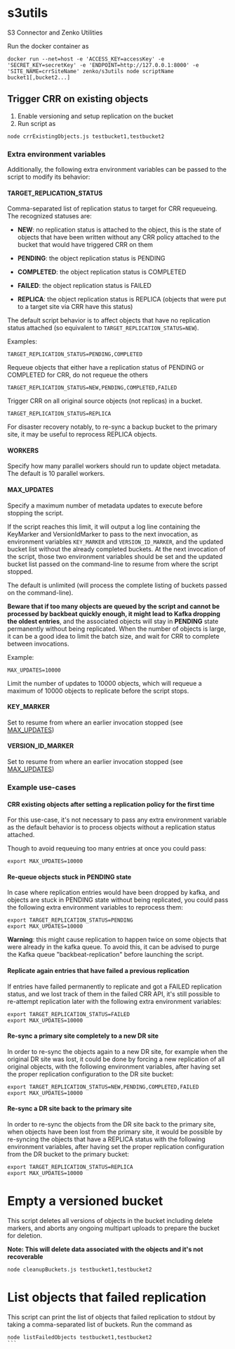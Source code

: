 # s3utils
S3 Connector and Zenko Utilities

Run the docker container as
```
docker run --net=host -e 'ACCESS_KEY=accessKey' -e 'SECRET_KEY=secretKey' -e 'ENDPOINT=http://127.0.0.1:8000' -e 'SITE_NAME=crrSiteName' zenko/s3utils node scriptName bucket1[,bucket2...]
```

## Trigger CRR on existing objects

1. Enable versioning and setup replication on the bucket
2. Run script as
```
node crrExistingObjects.js testbucket1,testbucket2
```

### Extra environment variables

Additionally, the following extra environment variables can be passed
to the script to modify its behavior:

#### TARGET_REPLICATION_STATUS

Comma-separated list of replication status to target for CRR
requeueing. The recognized statuses are:

* **NEW**: no replication status is attached to the object, this is
   the state of objects that have been written without any CRR policy
   attached to the bucket that would have triggered CRR on them

* **PENDING**: the object replication status is PENDING

* **COMPLETED**: the object replication status is COMPLETED

* **FAILED**: the object replication status is FAILED

* **REPLICA**: the object replication status is REPLICA (objects that
   were put to a target site via CRR have this status)

The default script behavior is to affect objects that have no
replication status attached (so equivalent to
`TARGET_REPLICATION_STATUS=NEW`).

Examples:

`TARGET_REPLICATION_STATUS=PENDING,COMPLETED`

Requeue objects that either have a replication status of PENDING or
COMPLETED for CRR, do not requeue the others

`TARGET_REPLICATION_STATUS=NEW,PENDING,COMPLETED,FAILED`

Trigger CRR on all original source objects (not replicas) in a bucket.

`TARGET_REPLICATION_STATUS=REPLICA`

For disaster recovery notably, to re-sync a backup bucket to the
primary site, it may be useful to reprocess REPLICA objects.

#### WORKERS

Specify how many parallel workers should run to update object
metadata. The default is 10 parallel workers.

#### MAX_UPDATES

Specify a maximum number of metadata updates to execute before
stopping the script.

If the script reaches this limit, it will output a log line containing
the KeyMarker and VersionIdMarker to pass to the next invocation, as
environment variables `KEY_MARKER` and `VERSION_ID_MARKER`, and the
updated bucket list without the already completed buckets. At the next
invocation of the script, those two environment variables should be
set and the updated bucket list passed on the command-line to resume
from where the script stopped.

The default is unlimited (will process the complete listing of buckets
passed on the command-line).

**Beware that if too many objects are queued by the script and cannot
 be processed by backbeat quickly enough, it might lead to Kafka
 dropping the oldest entries**, and the associated objects will stay
 in **PENDING** state permanently without being replicated. When the
 number of objects is large, it can be a good idea to limit the batch
 size, and wait for CRR to complete between invocations.

Example:

`MAX_UPDATES=10000`

Limit the number of updates to 10000 objects, which will requeue a
maximum of 10000 objects to replicate before the script stops.

#### KEY_MARKER

Set to resume from where an earlier invocation stopped (see
[MAX_UPDATES](#MAX_UPDATES))

#### VERSION_ID_MARKER

Set to resume from where an earlier invocation stopped (see
[MAX_UPDATES](#MAX_UPDATES))

### Example use-cases

#### CRR existing objects after setting a replication policy for the first time

For this use-case, it's not necessary to pass any extra environment
variable as the default behavior is to process objects without a
replication status attached.

Though to avoid requeuing too many entries at once you could pass:

```
export MAX_UPDATES=10000
```

#### Re-queue objects stuck in PENDING state

In case where replication entries would have been dropped by kafka,
and objects are stuck in PENDING state without being replicated, you
could pass the following extra environment variables to reprocess
them:

```
export TARGET_REPLICATION_STATUS=PENDING
export MAX_UPDATES=10000
```

**Warning**: this might cause replication to happen twice on some
objects that were already in the kafka queue. To avoid this, it can be
advised to purge the Kafka queue "backbeat-replication" before
launching the script.

#### Replicate again entries that have failed a previous replication

If entries have failed permanently to replicate and got a FAILED
replication status, and we lost track of them in the failed CRR API,
it's still possible to re-attempt replication later with the following
extra environment variables:

```
export TARGET_REPLICATION_STATUS=FAILED
export MAX_UPDATES=10000
```

#### Re-sync a primary site completely to a new DR site

In order to re-sync the objects again to a new DR site, for example
when the original DR site was lost, it could be done by forcing a new
replication of all original objects, with the following environment
variables, after having set the proper replication configuration to
the DR site bucket:

```
export TARGET_REPLICATION_STATUS=NEW,PENDING,COMPLETED,FAILED
export MAX_UPDATES=10000
```

#### Re-sync a DR site back to the primary site

In order to re-sync the objects from the DR site back to the primary
site, when objects have been lost from the primary site, it would be
possible by re-syncing the objects that have a REPLICA status with the
following environment variables, after having set the proper
replication configuration from the DR bucket to the primary bucket:

```
export TARGET_REPLICATION_STATUS=REPLICA
export MAX_UPDATES=10000
```

# Empty a versioned bucket

This script deletes all versions of objects in the bucket including delete markers,
and aborts any ongoing multipart uploads to prepare the bucket for deletion.

**Note: This will delete data associated with the objects and it's not recoverable**
```
node cleanupBuckets.js testbucket1,testbucket2
```

# List objects that failed replication

This script can print the list of objects that failed replication to stdout by
taking a comma-separated list of buckets. Run the command as

````
node listFailedObjects testbucket1,testbucket2
```
